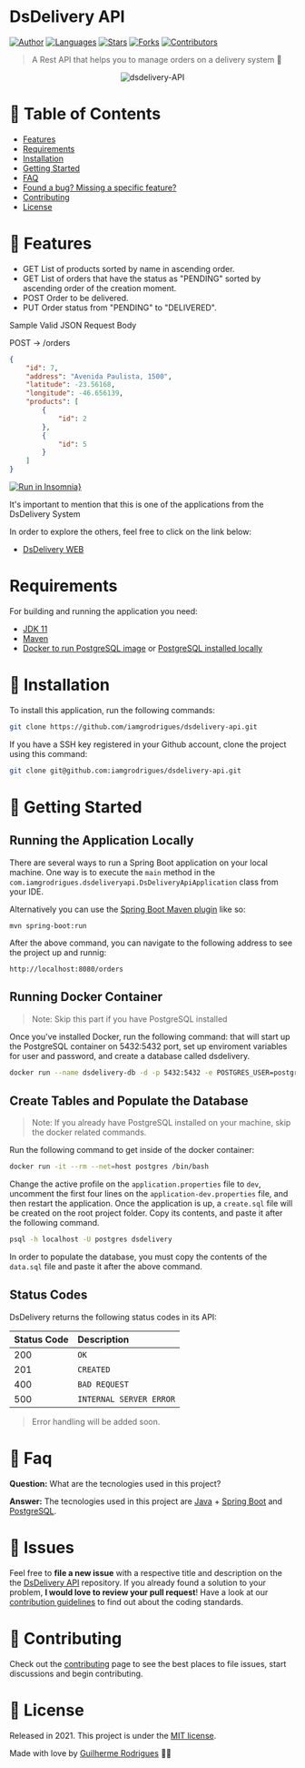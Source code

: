 # DsDelivery API

[![Author](https://img.shields.io/badge/author-GuilhermeRodrigues-2aa889?style=flat-square)](https://github.com/iamgrodrigues)
[![Languages](https://img.shields.io/github/languages/count/iamgrodrigues/dsdelivery-api?color=2aa889&style=flat-square)](#)
[![Stars](https://img.shields.io/github/stars/iamgrodrigues/dsdelivery-api?color=2aa889&style=flat-square)](https://github.com/iamgrodrigues/dsdelivery-api/stargazers)
[![Forks](https://img.shields.io/github/forks/iamgrodrigues/dsdelivery-api?color=2aa889&style=flat-square)](https://github.com/iamgrodrigues/dsdelivery-api/network/members)
[![Contributors](https://img.shields.io/github/contributors/iamgrodrigues/dsdelivery-api?color=2aa889&style=flat-square)](https://github.com/iamgrodrigues/dsdelivery-api/graphs/contributors)

> A Rest API that helps you to manage orders on a delivery system :rocket:

<p align="center">
  <img align="center" src="https://i.ibb.co/J3pp3fx/dsdelivery-api.png" alt="dsdelivery-API" border="0">
</p>


# :pushpin: Table of Contents

* [Features](#rocket-features)
* [Requirements](#requirements)
* [Installation](#construction_worker-installation)
* [Getting Started](#runner-getting-started)
* [FAQ](#postbox-faq)
* [Found a bug? Missing a specific feature?](#bug-issues)
* [Contributing](#tada-contributing)
* [License](#closed_book-license)

# :rocket: Features

- GET List of products sorted by name in ascending order.
- GET List of orders that have the status as "PENDING" sorted by ascending order of the creation moment.
- POST Order to be delivered.
- PUT Order status from "PENDING" to "DELIVERED".

Sample Valid JSON Request Body

POST -> /orders

```json
{
	"id": 7,
	"address": "Avenida Paulista, 1500",
	"latitude": -23.56168,
	"longitude": -46.656139,
	"products": [
		{
			"id": 2
		},
		{
			"id": 5
		}
	]
}
```

[![Run in Insomnia}](https://insomnia.rest/images/run.svg)](https://insomnia.rest/run/?label=DsDeliveryAPI%20API&uri=https%3A%2F%2Fgithub.com%2Fiamgrodrigues%2Fdsdelivery-api%2Fblob%2Fmaster%2F.github%2Fdocs/dsdelivery-api)

It's important to mention that this is one of the applications from the DsDelivery System

In order to explore the others, feel free to click on the link below:

* [DsDelivery WEB](https://github.com/iamgrodrigues/dsdelivery-web)


# Requirements

For building and running the application you need:

- [JDK 11](https://www.oracle.com/java/technologies/javase-jdk11-downloads.html)
- [Maven](https://maven.apache.org/)
- [Docker to run PostgreSQL image](https://docs.docker.com/get-docker/) or [PostgreSQL installed locally](https://www.postgresql.org/download/)

# :construction_worker: Installation

To install this application, run the following commands:

```bash
git clone https://github.com/iamgrodrigues/dsdelivery-api.git
```

If you have a SSH key registered in your Github account, clone the project using this command:

```bash
git clone git@github.com:iamgrodrigues/dsdelivery-api.git
```

# :runner: Getting Started

## Running the Application Locally

There are several ways to run a Spring Boot application on your local machine. One way is to execute the `main` method in the `com.iamgrodrigues.dsdeliveryapi.DsDeliveryApiApplication` class from your IDE.

Alternatively you can use the [Spring Boot Maven plugin](https://docs.spring.io/spring-boot/docs/current/reference/html/build-tool-plugins-maven-plugin.html) like so:

```shell
mvn spring-boot:run
```
After the above command, you can navigate to the following address to see the project up and runnig:

```shell
http://localhost:8080/orders
```

## Running Docker Container
> Note: Skip this part if you have PostgreSQL installed

Once you've installed Docker, run the following command: that will start up the PostgreSQL container on 5432:5432 port, set up enviroment variables for user and password, and create a database called dsdelivery.

```bash
docker run --name dsdelivery-db -d -p 5432:5432 -e POSTGRES_USER=postgres -e POSTGRES_PASSWORD=1234567 -e POSTGRES_DB=dsdelivery postgres
```

## Create Tables and Populate the Database
> Note: If you already have PostgreSQL installed on your machine, skip the docker related commands. 

Run the following command to get inside of the docker container:

```bash
docker run -it --rm --net=host postgres /bin/bash
```

Change the active profile on the `application.properties` file to `dev`, uncomment the first four lines on the `application-dev.properties` file, and then restart the application. Once the application is up, a `create.sql` file will be created on the root project folder. Copy its contents, and paste it after the following command.

```bash
psql -h localhost -U postgres dsdelivery
```
In order to populate the database, you must copy the contents of the `data.sql` file and paste it after the above command.

## Status Codes

DsDelivery returns the following status codes in its API:

| Status Code | Description |
| :--- | :--- |
| 200 | `OK` |
| 201 | `CREATED` |
| 400 | `BAD REQUEST` |
| 500 | `INTERNAL SERVER ERROR` |

> Error handling will be added soon.

# :postbox: Faq

**Question:** What are the tecnologies used in this project?

**Answer:** The tecnologies used in this project are [Java](https://www.java.com) + [Spring Boot](https://spring.io) and [PostgreSQL](https://www.postgresql.org/).

# :bug: Issues

Feel free to **file a new issue** with a respective title and description on the the [DsDelivery API](https://github.com/iamgrodrigues/dsdelivery-api/issues) repository. If you already found a solution to your problem, **I would love to review your pull request**! Have a look at our [contribution guidelines](https://github.com/iamgrodrigues/dsdelivery-api/blob/master/CONTRIBUTING.md) to find out about the coding standards.

# :tada: Contributing

Check out the [contributing](https://github.com/iamgrodrigues/dsdelivery-api/blob/master/CONTRIBUTING.md) page to see the best places to file issues, start discussions and begin contributing.

# :closed_book: License

Released in 2021.
This project is under the [MIT license](https://github.com/iamgrodrigues/dsdelivery-api/blob/master/LICENSE).

Made with love by [Guilherme Rodrigues](https://github.com/iamgrodrigues) 💚🚀

